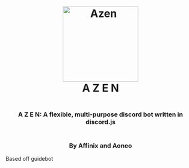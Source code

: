 <h1 align="center" font-size: 50px>
  <a href="https://github.com/azen-bot/azen">
  <img src="https://aoneo.github.io/hosting/images/azen/logo.png" alt="Azen" width="200"></a>
  <br>
  A Z E N
  <br>
</h1>

<h3 align="center">
  <br>
  A Z E N: A flexible, multi-purpose discord bot written in discord.js
</h4>

<h3 align="center">
  <br>
  By Affinix and Aoneo
</h4>

Based off guidebot

